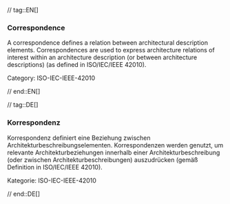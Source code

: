 // tag::EN[]
### Correspondence

A correspondence defines a relation between architectural description elements. Correspondences are used to express architecture relations of interest within an architecture description (or between architecture descriptions) (as defined in ISO/IEC/IEEE 42010).

Category: ISO-IEC-IEEE-42010



// end::EN[]

// tag::DE[]
### Korrespondenz

Korrespondenz definiert eine Beziehung zwischen
Architekturbeschreibungselementen. Korrespondenzen werden genutzt, um
relevante Architekturbeziehungen innerhalb einer
Architekturbeschreibung (oder zwischen Architekturbeschreibungen)
auszudrücken (gemäß Definition in ISO/IEC/IEEE 42010).

Kategorie: ISO-IEC-IEEE-42010



// end::DE[]

